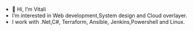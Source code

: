 - 👋 Hi, I’m Vitali
- I’m interested in Web development,System design and Cloud overlayer.
- I work with .Net,C#, Terraform, Ansible, Jenkins,Powershell and Linux.

<!---
Vitali-UK/Vitali-UK is a ✨ special ✨ repository because its `README.md` (this file) appears on your GitHub profile.
You can click the Preview link to take a look at your changes.
--->
